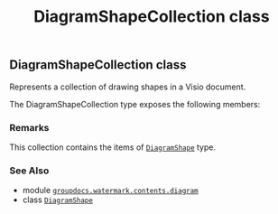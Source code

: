 ﻿---
title: DiagramShapeCollection class
second_title: GroupDocs.Watermark for Python via .NET API References
description: 
type: docs
url: /python-net/groupdocs.watermark.contents.diagram/diagramshapecollection/
is_root: false
weight: 110
---

## DiagramShapeCollection class

Represents a collection of drawing shapes in a Visio document.



The DiagramShapeCollection type exposes the following members:


### Remarks 


This collection contains the items of [`DiagramShape`](/watermark/python-net/groupdocs.watermark.contents.diagram/diagramshape) type.

### See Also
* module [`groupdocs.watermark.contents.diagram`](..)
* class [`DiagramShape`](/watermark/python-net/groupdocs.watermark.contents.diagram/diagramshape)
